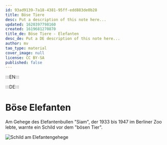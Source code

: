 ```yaml
---
id: 93ad9139-7a18-4381-95ff-edd883de0b28
title: Böse Tiere
desc: Put a description of this note here...
updated: 1620397798160
created: 1619681270870
title_de: Böse Tiere - Elefanten
desc_de: Put a DE description of this note here...
author: mv
tao_type: material
cover_image: null
license: CC BY-SA
published: false
---
```


:::EN:::


:::DE:::

# Böse Elefanten

Am Gehege des Elefantenbullen "Siam", der 1933 bis 1947 im Berliner Zoo lebte, warnte ein Schild vor dem "bösen Tier". 

![Schild am Elefantengehege]() 
